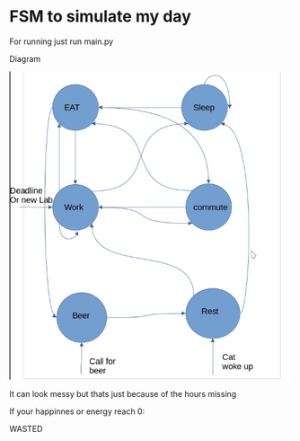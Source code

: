 # FSM to simulate my day
For running just run main.py

Diagram

![](Diagram.jpg)

It can look messy but thats just because of the hours missing

If your happinnes or energy reach 0:

WASTED


                    
